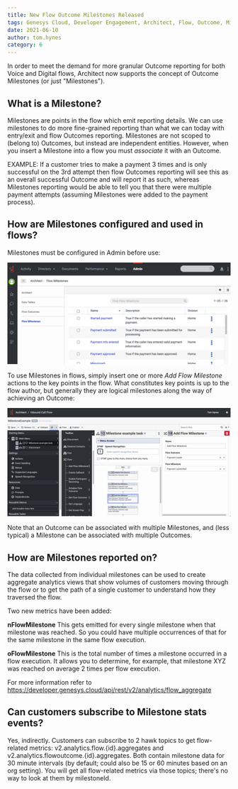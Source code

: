 ```yaml
---
title: New Flow Outcome Milestones Released
tags: Genesys Cloud, Developer Engagement, Architect, Flow, Outcome, Milestone
date: 2021-06-10
author: tom.hynes
category: 6
---
```


In order to meet the demand for more granular Outcome reporting for both Voice and Digital flows, Architect now supports the concept of Outcome Milestones (or just "Milestones").

## What is a Milestone?

Milestones are points in the flow which emit reporting details. We can use milestones to do more fine-grained reporting than what we can today with entry/exit and flow Outcomes reporting.  Milestones are not scoped to (belong to) Outcomes, but instead are independent entities.  However, when you insert a Milestone into a flow you must *associate* it with an Outcome.

EXAMPLE: If a customer tries to make a payment 3 times and is only successful on the 3rd attempt then flow Outcomes reporting will see this as an overall successful Outcome and will report it as such, whereas Milestones reporting would be able to tell you that there were multiple payment attempts (assuming Milestones were added to the payment process).

## How are Milestones configured and used in flows?

Milestones must be configured in Admin before use:

![milestones admin](milestones-admin.png)


To use Milestones in flows, simply insert one or more *Add Flow Milestone* actions to the key points in the flow.  What constitutes key points is up to the flow author, but generally they are logical milestones along the way of achieving an Outcome:

![milestones flow](milestones-flow.png)

Note that an Outcome can be associated with multiple Milestones, and (less typical) a Milestone can be associated with multiple Outcomes.


## How are Milestones reported on?

The data collected from individual milestones can be used to create aggregate analytics views that show volumes of customers moving through the flow or to get the path of a single customer to understand how they traversed the flow.

Two new metrics have been added:

**nFlowMilestone** This gets emitted for every single milestone when that milestone was reached. So you could have multiple occurrences of that for the same milestone in the same flow execution.

**oFlowMilestone** This is the total number of times a milestone occurred in a flow execution. It allows you to determine, for example, that milestone XYZ was reached on average 2 times per flow execution.

For more information refer to https://developer.genesys.cloud/api/rest/v2/analytics/flow_aggregate

## Can customers subscribe to Milestone stats events?

Yes, indirectly. Customers can subscribe to 2 hawk topics to get flow-related metrics: v2.analytics.flow.{id}.aggregates and v2.analytics.flowoutcome.{id}.aggregates. Both contain milestone data for 30 minute intervals (by default; could also be 15 or 60 minutes based on an org setting).  You will get all flow-related metrics via those topics; there's no way to look at them by milestoneId.
